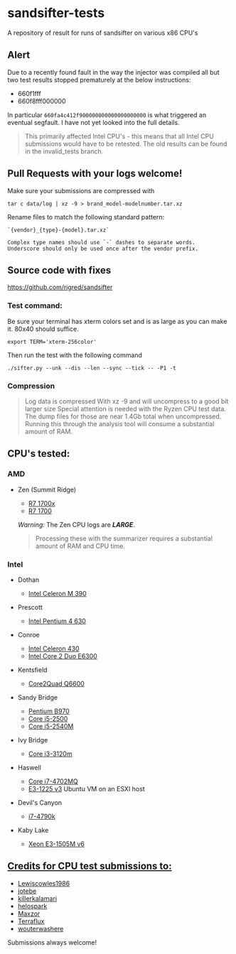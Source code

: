 # sandsifter-tests
A repository of result for runs of sandsifter on various x86 CPU's

## Alert
Due to a recently found fault in the way the injector was compiled all but two test results stopped prematurely at the below instructions:
 * 660f1fff
 * 660f8fff000000

In particular `660fa4c412f900000000000000000000` is what triggered an eventual segfault. I have not yet looked into the full details.

> This primarily affected Intel CPU's - this means that all Intel CPU submissions would have to be retested. The old results can be found in the invalid_tests branch.

## Pull Requests with your logs welcome!

Make sure your submissions are compressed with
```
tar c data/log | xz -9 > brand_model-modelnumber.tar.xz
```

Rename files to match the following standard pattern:

    `{vendor}_{type}-{model}.tar.xz`
    
    Complex type names should use `-` dashes to separate words.
    Underscore should only be used once after the vendor prefix.

## Source code with fixes

https://github.com/rigred/sandsifter


### Test command:

Be sure your terminal has xterm colors set and is as large as you can make it. 80x40 should suffice.
```
export TERM='xterm-256color'
```

Then run the test with the following command
```
./sifter.py --unk --dis --len --sync --tick -- -P1 -t
```

### Compression
> Log data is compressed With xz -9 and will uncompress to a good bit larger size
Special attention is needed with the Ryzen CPU test data. The dump files for those are near 1.4Gb total when uncompressed. 
Running this through the analysis tool will consume a substantial amount of RAM.

## CPU's tested:

### AMD

* Zen (Summit Ridge)
    * [R7 1700x](amd/Zen/ryzen-1700x.tar.xz)
    * [R7 1700](amd/Zen/amd_ryzen-1700.tar.xz)

    *Warning:* The Zen CPU logs are ***LARGE***. 
    > Processing these with the summarizer requires a substantial amount of RAM and CPU time.

### Intel

* Dothan
    * [Intel Celeron M 390](intel/intel_celeron-M-390.tar.xz)

* Prescott
    * [Intel Pentium 4 630](intel/intel_pentium-4-630.tar.xz)
    
* Conroe
    * [Intel Celeron 430](intel/intel_celeron-430.tar.xz)
    * [Intel Core 2 Duo E6300](intel/intel_core-2-duo-e6300.tar.xz)
    
* Kentsfield
    * [Core2Quad Q6600](intel/intel_core-2-quad-Q6600.tar.xz)

* Sandy Bridge
    * [Pentium B970](intel/intel_pentium-B970.tar.xz)
    * [Core i5-2500](intel/intel_i5-2500.tar.xz)
    * [Core i5-2540M](intel/intel_i5-2540M.tar.xz)

* Ivy Bridge
    * [Core i3-3120m](intel/intel_i3-3120M.tar.xz)
    
* Haswell
    * [Core i7-4702MQ](intel/intel_i7-4702MQ.tar.xz)
    * [E3-1225 v3](intel/intel_xeon-E3-1225-v3.tar.xz) Ubuntu VM on an ESXI host

* Devil's Canyon
    * [i7-4790k](intel/intel_i7-4790K.tar.xz)
    
* Kaby Lake
    * [Xeon E3-1505M v6](intel/intel_xeon-E3-1505M-v6.tar.xz)

    
## [Credits for CPU test submissions to:](CONTRIBUTORS.md)

* [Lewiscowles1986](https://github.com/Lewiscowles1986)
* [jotebe](https://github.com/jotebe)
* [killerkalamari](https://github.com/killerkalamari)
* [helospark](https://github.com/helospark)
* [Maxzor](https://github.com/Maxzor)
* [Terraflux](https://github.com/Terraflux)
* [wouterwashere](https://github.com/wouterwashere)

Submissions always welcome!
